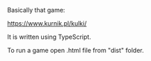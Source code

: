Basically that game:

https://www.kurnik.pl/kulki/

It is written using TypeScript.

To run a game open .html file from "dist" folder.
